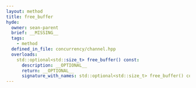 ```yaml
---
layout: method
title: free_buffer
hyde:
  owner: sean-parent
  brief: __MISSING__
  tags:
    - method
  defined_in_file: concurrency/channel.hpp
  overloads:
    std::optional<std::size_t> free_buffer() const:
      description: __OPTIONAL__
      return: __OPTIONAL__
      signature_with_names: std::optional<std::size_t> free_buffer() const
---
```

